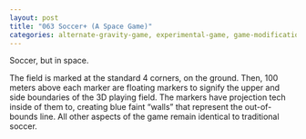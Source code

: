 ```yaml
---
layout: post
title: "063 Soccer+ (A Space Game)"
categories: alternate-gravity-game, experimental-game, game-modifications, sports-game
---
```

Soccer, but in space. 

The field is marked at the standard 4 corners, on the ground.  Then, 100 meters above each marker are floating markers to signify the upper and side boundaries of the 3D playing field.  The markers have projection tech inside of them to, creating blue faint “walls” that represent the out-of-bounds line.  All other aspects of the game remain identical to traditional soccer.